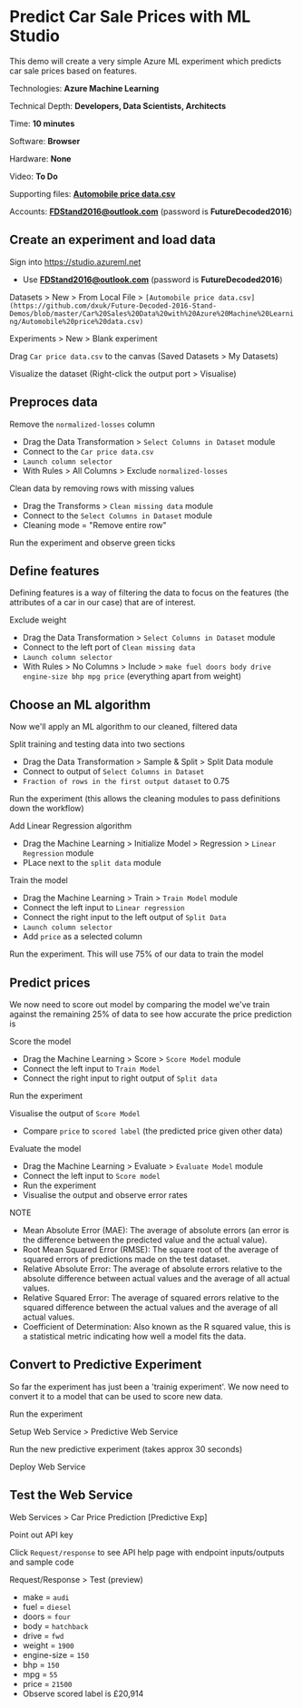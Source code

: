 # Predict Car Sale Prices with ML Studio
This demo will create a very simple Azure ML experiment which predicts car sale prices based on features.

Technologies: **Azure Machine Learning**

Technical Depth: **Developers, Data Scientists, Architects**

Time: **10 minutes**

Software: **Browser**

Hardware: **None**

Video: **To Do**
 
Supporting files: **[Automobile price data.csv](https://github.com/dxuk/Future-Decoded-2016-Stand-Demos/blob/master/Car%20Sales%20Data%20with%20Azure%20Machine%20Learning/Automobile%20price%20data.csv)**

Accounts: **FDStand2016@outlook.com** (password is **FutureDecoded2016**)

## Create an experiment and load data
Sign into https://studio.azureml.net
* Use **FDStand2016@outlook.com** (password is **FutureDecoded2016**)

Datasets > New > From Local File > `[Automobile price data.csv](https://github.com/dxuk/Future-Decoded-2016-Stand-Demos/blob/master/Car%20Sales%20Data%20with%20Azure%20Machine%20Learning/Automobile%20price%20data.csv)`

Experiments > New > Blank experiment

Drag `Car price data.csv` to the canvas (Saved Datasets > My Datasets)

Visualize the dataset (Right-click the output port > Visualise)

## Preproces data

Remove the `normalized-losses` column
* Drag the Data Transformation > `Select Columns in Dataset` module
* Connect to the `Car price data.csv`
* `Launch column selector`
* With Rules > All Columns > Exclude `normalized-losses`

Clean data by removing rows with missing values
* Drag the Transforms > `Clean missing data` module
* Connect to the `Select Columns in Dataset` module
* Cleaning mode = "Remove entire row"

Run the experiment and observe green ticks

## Define features
Defining features is a way of filtering the data to focus on the features (the attributes of a car in our case) that are of interest.

Exclude weight
* Drag the Data Transformation > `Select Columns in Dataset` module
* Connect to the left port of `Clean missing data`
* `Launch column selector`
* With Rules > No Columns > Include > `make fuel doors body drive engine-size bhp mpg price` (everything apart from weight)

## Choose an ML algorithm
Now we'll apply an ML algorithm to our cleaned, filtered data

Split training and testing data into two sections
* Drag the Data Transformation > Sample & Split > Split Data module
* Connect to output of `Select Columns in Dataset`
* `Fraction of rows in the first output dataset` to 0.75

Run the experiment (this allows the cleaning modules to pass definitions down the workflow)

Add Linear Regression algorithm
* Drag the Machine Learning > Initialize Model > Regression > `Linear Regression` module
* PLace next to the `split data` module

Train the model
* Drag the Machine Learning > Train > `Train Model` module
* Connect the left input to `Linear regression`
* Connect the right input to the left output of `Split Data`
* `Launch column selector`
* Add `price` as a selected column

Run the experiment. This will use 75% of our data to train the model

## Predict prices
We now need to score out model by comparing the model we've train against the remaining 25% of data to see how accurate the price prediction is

Score the model
* Drag the Machine Learning > Score > `Score Model` module
* Connect the left input to `Train Model`
* Connect the right input to right output of `Split data`

Run the experiment

Visualise the output of `Score Model`
* Compare `price` to `scored label` (the predicted price given other data)

Evaluate the model
* Drag the Machine Learning > Evaluate > `Evaluate Model` module
* Connect the left input to `Score model`
* Run the experiment
* Visualise the output and observe error rates

NOTE
* Mean Absolute Error (MAE): The average of absolute errors (an error is the difference between the predicted value and the actual value).
* Root Mean Squared Error (RMSE): The square root of the average of squared errors of predictions made on the test dataset.
* Relative Absolute Error: The average of absolute errors relative to the absolute difference between actual values and the average of all actual values.
* Relative Squared Error: The average of squared errors relative to the squared difference between the actual values and the average of all actual values.
* Coefficient of Determination: Also known as the R squared value, this is a statistical metric indicating how well a model fits the data.

## Convert to Predictive Experiment
So far the experiment has just been a 'trainig experiment'. We now need to convert it to a model that can be used to score new data.

Run the experiment

Setup Web Service > Predictive Web Service

Run the new predictive experiment (takes approx 30 seconds)

Deploy Web Service

## Test the Web Service
Web Services > Car Price Prediction [Predictive Exp]

Point out API key

Click `Request/response` to see API help page with endpoint inputs/outputs and sample code

Request/Response > Test (preview)
* make = `audi`
* fuel = `diesel`
* doors =  `four`
* body = `hatchback`
* drive = `fwd`
* weight = `1900`
* engine-size = `150`
* bhp = `150`
* mpg = `55`
* price = `21500`
* Observe scored label is £20,914
